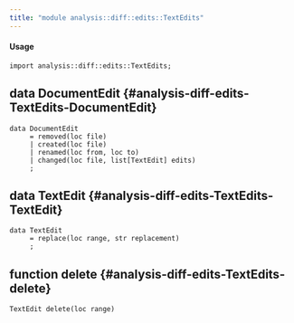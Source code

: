 ```yaml
---
title: "module analysis::diff::edits::TextEdits"
---
```


#### Usage

`import analysis::diff::edits::TextEdits;`


## data DocumentEdit {#analysis-diff-edits-TextEdits-DocumentEdit}

```rascal
data DocumentEdit  
     = removed(loc file)
     | created(loc file)
     | renamed(loc from, loc to)
     | changed(loc file, list[TextEdit] edits)
     ;
```

## data TextEdit {#analysis-diff-edits-TextEdits-TextEdit}

```rascal
data TextEdit  
     = replace(loc range, str replacement)
     ;
```

## function delete {#analysis-diff-edits-TextEdits-delete}

```rascal
TextEdit delete(loc range)

```

